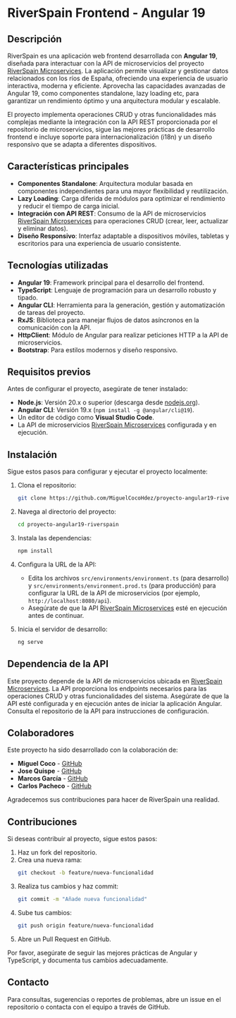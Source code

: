 # RiverSpain Frontend - Angular 19

## Descripción

RiverSpain es una aplicación web frontend desarrollada con **Angular 19**, diseñada para interactuar con la API de microservicios del proyecto [RiverSpain Microservices](https://github.com/MiguelCocoHdez/proyecto-microservicios-riverspain). La aplicación permite visualizar y gestionar datos relacionados con los ríos de España, ofreciendo una experiencia de usuario interactiva, moderna y eficiente. Aprovecha las capacidades avanzadas de Angular 19, como componentes standalone, lazy loading etc, para garantizar un rendimiento óptimo y una arquitectura modular y escalable.

El proyecto implementa operaciones CRUD y otras funcionalidades más complejas mediante la integración con la API REST proporcionada por el repositorio de microservicios, sigue las mejores prácticas de desarrollo frontend e incluye soporte para internacionalización (i18n) y un diseño responsivo que se adapta a diferentes dispositivos.

## Características principales

- **Componentes Standalone**: Arquitectura modular basada en componentes independientes para una mayor flexibilidad y reutilización.
- **Lazy Loading**: Carga diferida de módulos para optimizar el rendimiento y reducir el tiempo de carga inicial.
- **Integración con API REST**: Consumo de la API de microservicios [RiverSpain Microservices](https://github.com/MiguelCocoHdez/proyecto-microservicios-riverspain) para operaciones CRUD (crear, leer, actualizar y eliminar datos).
- **Diseño Responsivo**: Interfaz adaptable a dispositivos móviles, tabletas y escritorios para una experiencia de usuario consistente.

## Tecnologías utilizadas

- **Angular 19**: Framework principal para el desarrollo del frontend.
- **TypeScript**: Lenguaje de programación para un desarrollo robusto y tipado.
- **Angular CLI**: Herramienta para la generación, gestión y automatización de tareas del proyecto.
- **RxJS**: Biblioteca para manejar flujos de datos asíncronos en la comunicación con la API.
- **HttpClient**: Módulo de Angular para realizar peticiones HTTP a la API de microservicios.
- **Bootstrap**: Para estilos modernos y diseño responsivo.

## Requisitos previos

Antes de configurar el proyecto, asegúrate de tener instalado:

- **Node.js**: Versión 20.x o superior (descarga desde [nodejs.org](https://nodejs.org)).
- **Angular CLI**: Versión 19.x (`npm install -g @angular/cli@19`).
- Un editor de código como **Visual Studio Code**.
- La API de microservicios [RiverSpain Microservices](https://github.com/MiguelCocoHdez/proyecto-microservicios-riverspain) configurada y en ejecución.

## Instalación

Sigue estos pasos para configurar y ejecutar el proyecto localmente:

1. Clona el repositorio:
   ```bash
   git clone https://github.com/MiguelCocoHdez/proyecto-angular19-riverspain.git

2. Navega al directorio del proyecto:
   ```bash
   cd proyecto-angular19-riverspain

3. Instala las dependencias:
   ```bash
   npm install

4. Configura la URL de la API:
   - Edita los archivos `src/environments/environment.ts` (para desarrollo) y `src/environments/environment.prod.ts` (para producción) para configurar la URL de la API de microservicios (por ejemplo, `http://localhost:8080/api`).
   - Asegúrate de que la API [RiverSpain Microservices](https://github.com/MiguelCocoHdez/proyecto-microservicios-riverspain) esté en ejecución antes de continuar.

5. Inicia el servidor de desarrollo:
   ```bash
   ng serve

## Dependencia de la API

Este proyecto depende de la API de microservicios ubicada en [RiverSpain Microservices](https://github.com/MiguelCocoHdez/proyecto-microservicios-riverspain). La API proporciona los endpoints necesarios para las operaciones CRUD y otras funcionalidades del sistema. Asegúrate de que la API esté configurada y en ejecución antes de iniciar la aplicación Angular. Consulta el repositorio de la API para instrucciones de configuración.

## Colaboradores

Este proyecto ha sido desarrollado con la colaboración de:

- **Miguel Coco** - [GitHub](https://github.com/MiguelCocoHdez)
- **Jose Quispe** - [GitHub](https://github.com/JoseR23072)
- **Marcos García** - [GitHub](https://github.com/MarcosGarcia2)
- **Carlos Pacheco** - [GitHub](https://github.com/CarlosPachecoFr)

Agradecemos sus contribuciones para hacer de RiverSpain una realidad.

## Contribuciones

Si deseas contribuir al proyecto, sigue estos pasos:

1. Haz un fork del repositorio.
2. Crea una nueva rama:
   ```bash
   git checkout -b feature/nueva-funcionalidad

3. Realiza tus cambios y haz commit:
   ```bash
   git commit -m "Añade nueva funcionalidad"

4. Sube tus cambios:
   ```bash
   git push origin feature/nueva-funcionalidad

5. Abre un Pull Request en GitHub.

Por favor, asegúrate de seguir las mejores prácticas de Angular y TypeScript, y documenta tus cambios adecuadamente.

## Contacto

Para consultas, sugerencias o reportes de problemas, abre un issue en el repositorio o contacta con el equipo a través de GitHub.
